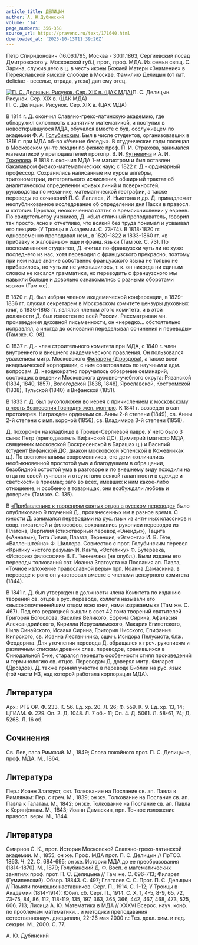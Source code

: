 ```yaml
---
article_title: ДЕЛИЦЫН
author: А. Ю.Дубинский
volume: '14'
page_numbers: 356-358
source_url: https://pravenc.ru/text/171640.html
downloaded_at: '2025-10-13T11:39:26Z'
---
```


Петр Спиридонович (16.06.1795, Москва - 30.11.1863, Сергиевский посад Дмитровского у. Московской губ.), прот., проф. МДА. Из семьи свящ. С. Зарина, служившего в ц. в честь иконы Божией Матери «Знамение» в Переяславской ямской слободе в Москве. Фамилию Делицын (от лат. deliciae - веселье, отрада, утеха) дал ему отец.

[![П. С. Делицын. Рисунок. Сер. XIX в. (ЦАК МДА)](https://pravenc.ru/data/276/478/1234/i200.jpg "Кликните для увеличения картинки")](https://pravenc.ru/data/276/478/1234/i400.jpg)П. С. Делицын. Рисунок. Сер. XIX в. (ЦАК МДА)  
П. С. Делицын. Рисунок. Сер. XIX в. (ЦАК МДА)

В 1814 г. Д. окончил Славяно-греко-латинскую академию, где обнаружил склонность к занятиям математикой, и поступил в новооткрывшуюся МДА, обучался вместе с буд. сослуживцем по академии Ф. А. [Голубинским](https://pravenc.ru/text/Голубинский.html). Был в числе студентов, организовавших в 1816 г. при МДА об-во «Ученые беседы». В студенческие годы посещал в Московском ун-те лекции по физике проф. П. И. Страхова, занимался математикой у преподавателей протопр. В. И. [Кутневича](https://pravenc.ru/text/Кутневича.html) и А. И. [Тяжелова](https://pravenc.ru/text/Тяжелова.html). В 1818 г. окончил МДА 1-м магистром и был оставлен бакалавром физико-математических наук; с 1822 г. Д.- ординарный профессор. Сохранились написанные им курсы алгебры, тригонометрии, интегрального исчисления, обширный трактат об аналитическом определении кривых линий и поверхностей, руководства по механике, математической географии, а также переводы из сочинений П. С. Лапласа, И. Ньютона и др. Д. принадлежат неопубликованное исследование об определении дня Пасхи в правосл. и католич. Церквах, неоконченная статья о времяисчислении у евреев. По свидетельству учеников, Д. «был отличный преподаватель, говорил так просто, ясно и отчетливо, что всякий без труда понимал и усваивал его лекции» (У Троицы в Академии. С. 73-74). В 1818-1820 гг. одновременно преподавал нем., в 1820-1822 и 1833-1860 гг. «в прибавку к жалованью» еще и франц. языки (Там же. С. 73). По воспоминаниям студентов, Д. «читал по-французски чуть ли не хуже последнего из нас, хотя переводил с французского прекрасно, поэтому при нем наше знание собственно французского языка не только не прибавилось, но чуть ли не уменьшилось, т. к. он никогда ни единым словом не касался грамматики, но переводить с французского мы навыкли больше и довольно ознакомились с разными оборотами языка» (Там же).

В 1820 г. Д. был избран членом академической конференции, в 1829-1836 гг. служил секретарем в Московском комитете цензуры духовных книг, в 1836-1863 гг. являлся членом этого комитета, и в этой должности Д. был известен по всей России. Рассматривая мн. произведения духовной письменности, он «нередко... обстоятельно исправлял, а иногда до основания переделывал сочинения и переводы» (Там же. С. 98).

С 1837 г. Д.- член строительного комитета при МДА, с 1840 г. член внутреннего и внешнего академического правления. Он пользовался уважением митр. Московского [Филарета (Дроздова)](https://pravenc.ru/text/Филарет.html), а также всей академической корпорации, с ним советовались по научным и адм. вопросам. Д. неоднократно поручалось обозрение семинарий, состоящих в ведении Московского духовно-учебного округа: Рязанской (1834, 1840, 1857), Вологодской (1838, 1848), Ярославской, Костромской (1838), Тульской (1840) и Вифанской (1851).

В 1833 г. Д. был рукоположен во иерея с причислением к [московскому в честь Вознесения Господня жен. мон-рю](<https://pravenc.ru/text/московскому в честь Вознесения Господня жен  мон-рю.html>). К 1841 г. возведен в сан протоиерея. Награжден орденами св. Анны 2-й степени (1849), св. Анны 2-й степени с имп. короной (1856), св. Владимира 3-й степени (1858).

Д. похоронен на кладбище в Троице-Сергиевой лавре. У него было 3 сына: Петр (преподаватель Вифанской ДС), Димитрий (магистр МДА, священник московской Воскресенской в Барашах ц.) и Василий (студент Вифанской ДС, диакон московской Успенской в Кожевниках ц.). По воспоминаниям современников, его дети «отличались необыкновенной простотой ума и благодушием в обращении, безобидной остротой ума в разговоре и по внешнему виду походили на отца по своей тучности и отсутствию всякой галантности в одежде и светскости в приемах; зато во всех, имевших к ним какое-либо отношение, и особенно в товарищах, они возбуждали любовь и доверие» (Там же. С. 135).

В [«Прибавлениях к творениям святых отцов в русском переводе»](<https://pravenc.ru/text/ Прибавлениях к творениям святых отцов в русском переводе .html>) было опубликовано 9 поучений Д., произнесенных им в разное время. С юности Д. занимался переводами на рус. язык из античных классиков и совр. писателей и философов, сохранились рукописи переводов из Платона, Вергилия (стихотворный перевод «Энеиды»), Тацита («Анналы»), Тита Ливия, Плавта, Теренция, «Эгмонта» И. В. Гёте, «Валленштейна» Ф. Шиллера. Совместно с прот. Голубинским перевел «Критику чистого разума» И. Канта, «Эстетику» Ф. Бутервека, «Историю философии» В. Г. Теннемана (не опубл.). Были изданы его переводы толкований свт. Иоанна Златоуста на Послания ап. Павла, «Точное изложение православной веры» прп. Иоанна Дамаскина, в переводе к-рого он участвовал вместе с членами цензурного комитета (1844).

В 1841 г. Д. был утвержден в должности члена Комитета по изданию творений св. отцов в рус. переводе, коллеги называли его «высокопочтеннейшим отцом всех книг, нами издаваемых» (Там же. С. 467). Под его редакцией вышли в свет 42 тома творений святителей Григория Богослова, Василия Великого, Ефрема Сирина, Афанасия Александрийского, Кирилла Иерусалимского, Макария Египетского, Нила Синайского, Исаака Сирина, Григория Нисского, Епифания Кипрского, св. Иоанна Лествичника, сщмч. Исидора Пелусиота, блж. Феодорита. Для уточнения перевода Д. обращался к греч. рукописям и различным спискам древних слав. переводов, хранившихся в Синодальной б-ке, старался передать особенности стиля произведений и терминологию св. отцов. Переводам Д. доверял митр. Филарет (Дроздов). Д. также принял участие в переводе Библии на рус. язык (той части НЗ, над которой работала корпорация МДА).

## Литература

Арх.: РГБ ОР. Ф. 233. К. 56. Ед. хр. 20. Л. 26; Ф. 559. К. 9. Ед. хр. 13, 14; ЦГИАМ. Ф. 229. Оп. 2. Д. 1048. Л. 7 об.- 11; Оп. 4. Д. 5061. Л. 58-61, 74; Д. 5268. Л. 16 об.

## Сочинения

Св. Лев, папа Римский. М., 1849; Слова покойного прот. П. С. Делицына, проф. МДА. М., 1864.

## Литература

Пер.: Иоанн Златоуст, свт. Толкование на Послание св. ап. Павла к Римлянам: Пер. с греч. М., 1839; он же. Толкование на Послание св. ап. Павла к Галатам. М., 1842; он же. Толкование на Послание св. ап. Павла к Коринфянам. М., 1843; Иоанн Дамаскин, прп. Точное изложение правосл. веры. М., 1844.

## Литература

Смирнов С. К., прот. История Московской Славяно-греко-латинской академии. М., 1855; он же. Проф. МДА прот. П. С. Делицын // ПрТСО. 1863. Ч. 22. С. 684-695; он же. История МДА до ее преобразования (1814-1870). М., 1879; Голубинский Д. Ф. Восп. о математических занятиях проф. прот. П. С. Делицына // Там же. С. 696-713; Филарет (Гумилевский). Обзор. 18843. С. 497; Глаголев С. С. Прот. П. С. Делицын // Памяти почивших наставников. Серг. П., 1914. С. 1-12; У Троицы в Академии (1814-1914): Юбил. сб. Серг. П., 1914. С. Х, 1, 4-5, 8-9, 65, 72, 73-75, 84, 86, 112, 118-119, 135, 197, 363, 365, 366, 442, 467, 468, 473, 525, 606, 713; Лисица А. Ю. Математика в МДА // XXXVI Всерос. науч. конф. по проблемам математики... и методики преподавания естественнонауч. дисциплин, 22-26 мая 2000 г.: Тез. докл. хим. и пед. секции. М., 2000. С. 77.

А. Ю.  Дубинский
